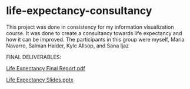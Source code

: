 # life-expectancy-consultancy
This project was done in consistency for my information visualization course. It was done to create a consultancy towards life expectancy and how it can be improved. The participants in this group were myself, Maria Navarro, Salman Haider, Kyle Allsop, and Sana Ijaz

FINAL DELIVERABLES:

[Life Expectancy Final Report.pdf](https://github.com/amezcua30e/life-expectancy-consultancy/files/13219733/Life.Expectancy.Final.Report.pdf)

[Life Expectancy Slides.pptx](https://github.com/amezcua30e/life-expectancy-consultancy/files/13219734/Life.Expectancy.Slides.pptx)
